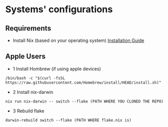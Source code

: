 # Systems' configurations

## Requirements
- Install Nix (based on your operating system)
[Installation Guide](https://nixos.wiki/wiki/Nix_Installation_Guide)


## Apple Users
- 1 Install Hombrew (if using apple devices)
```shell
/bin/bash -c "$(curl -fsSL https://raw.githubusercontent.com/Homebrew/install/HEAD/install.sh)"
```

- 2 Install nix-darwin
```shell
nix run nix-darwin -- switch --flake (PATH WHERE YOU CLONED THE REPO)
```

- 3 Rebuild flake
```shell
darwin-rebuild switch --flake (PATH WHERE flake.nix is)
```
